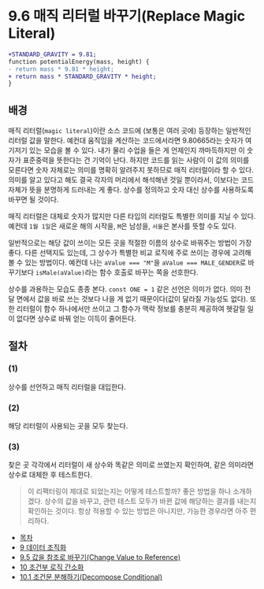 # 9.6 매직 리터럴 바꾸기(Replace Magic Literal)
``` diff
+STANDARD_GRAVITY = 9.81;
function potentialEnergy(mass, height) {
- return mass * 9.81 * height;
+ return mass * STANDARD_GRAVITY * height;
}
```
## 배경
매직 리터럴(`magic literal`)이란 소스 코드에 (보통은 여러 곳에) 등장하는 일반적인 리터럴 값을 말한다. 예컨대 움직임을 계산하는 코드에서라면 9.80665라는 숫자가 여기저기 있는 모습을 볼 수 있다. 내가 물리 수업을 들은 게 언제인지 까마득하지만 이 숫자가 표준중력을 뜻한다는 건 기억이 난다. 하지만 코드를 읽는 사람이 이 값의 의미를 모른다면 숫자 자체로는 의미를 명확히 알려주지 못하므로 매직 리터럴이라 할 수 있다. 의미를 알고 있다고 해도 결국 각자의 머리에서 해석해낸 것일 뿐이라서, 이보다는 코드 자체가 뜻을 분명하게 드러내는 게 좋다. 상수를 정의하고 숫자 대신 상수를 사용하도록 바꾸면 될 것이다.

매직 리터럴은 대체로 숫자가 많지만 다른 타입의 리터럴도 특별한 의미를 지닐 수 있다. 예컨데 `1월 1일`은 새로운 해의 시작을, `M`은 남성을, `서울`은 본사를 뜻할 수도 있다.

일반적으로는 해당 값이 쓰이는 모든 곳을 적절한 이름의 상수로 바꿔주는 방법이 가장 좋다. 다른 선택지도 있는데, 그 상수가 특별한 비교 로직에 주로 쓰이는 경우에 고려해볼 수 있는 방법이다. 예컨데 나는 `aValue === "M"`을 `aValue === MALE_GENDER`로 바꾸기보다 `isMale(aValue)`라는 함수 호출로 바꾸는 쪽을 선호한다.

상수를 과용하는 모습도 종종 본다. `const ONE = 1` 같은 선언은 의미가 없다. 의미 전달 면에서 값을 바로 쓰는 것보다 나을 게 없기 때문이다(값이 달라질 가능성도 없다). 또한 리터럴이 함수 하나에서만 쓰이고 그 함수가 맥락 정보를 충분히 제공하여 헷갈릴 일이 없다면 상수로 바꿔 얻는 이득이 줄어든다.
## 절차
### (1)
상수를 선언하고 매직 리터럴을 대입한다.
### (2)
해당 리터럴이 사용되는 곳을 모두 찾는다.
### (3)
찾은 곳 각각에서 리터럴이 새 상수와 똑같은 의미로 쓰였는지 확인하여, 같은 의미라면 상수로 대체한 후 테스트한다.

> 이 리팩터링이 제대로 되었는지는 어떻게 테스트할까? 좋은 방법을 하나 소개하겠다. 상수의 값을 바꾸고, 관련 테스트 모두가 바뀐 값에 해당하는 결과를 내는지 확인하는 것이다. 항상 적용할 수 있는 방법은 아니지만, 가능한 경우라면 아주 편리하다.

- [목차](https://github.com/wonder13662/refactoring-v2/blob/writing/README.md)
- [9 데이터 조직화](https://github.com/wonder13662/refactoring-v2/blob/writing/chapter09)
- [9.5 값을 참조로 바꾸기(Change Value to Reference)](https://github.com/wonder13662/refactoring-v2/blob/writing/chapter09/9-5.md)
- [10 조건부 로직 간소화](https://github.com/wonder13662/refactoring-v2/blob/writing/chapter10)
- [10.1 조건문 분해하기(Decompose Conditional)](https://github.com/wonder13662/refactoring-v2/blob/writing/chapter10/10-1.md)
